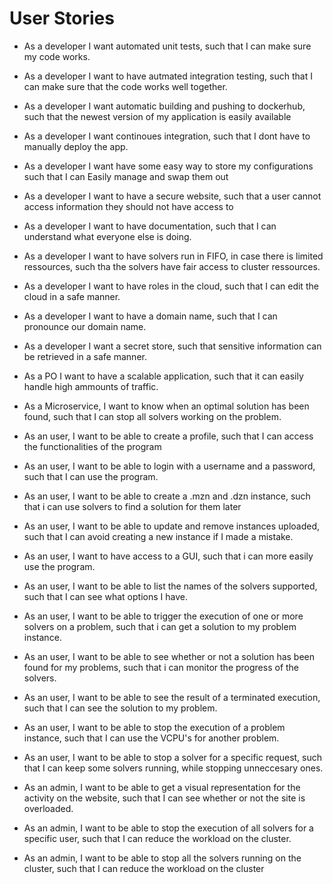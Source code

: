 # User Stories

- As a developer I want automated unit tests, such that I can make sure my code works.
- As a developer I want to have autmated integration testing, such that I can make sure that the code works well together.
- As a developer I want automatic building and pushing to dockerhub, such that the newest version of my application is easily available
- As a developer I want continoues integration, such that I dont have to manually deploy the app.
- As a developer I want have some easy way to store my configurations such that I can Easily manage and swap them out
- As a developer I want to have a secure website, such that a user cannot access information they should not have access to
- As a developer I want to have documentation, such that I can understand what everyone else is doing.
- As a developer I want to have solvers run in FIFO, in case there is limited ressources, such tha the solvers have fair access to cluster ressources.
- As a developer I want to have roles in the cloud, such that I can edit the cloud in a safe  manner.
- As a developer I want to have a domain name, such that I can pronounce our domain name.
- As a developer I want a secret store, such that sensitive information can be retrieved in a safe manner.

- As a PO I want to have a scalable application, such that it can easily handle high ammounts of traffic.

- As a Microservice, I want to know when an optimal solution has been found, such that I can stop all solvers working on the problem.

- As an user, I want to be able to create a profile, such that I can access the functionalities of the program
- As an user, I want to be able to login with a username and a password, such that I can use the program.
- As an user, I want to be able to create a .mzn and .dzn instance, such that i can use solvers to find a solution for them later
- As an user, I want to be able to update and remove instances uploaded, such that I can avoid creating a new instance if I made a mistake.
- As an user, I want to have access to a GUI, such that i can more easily use the program.
- As an user, I want to be able to list the names of the solvers supported, such that I can see what options I have.
- As an user, I want to be able to trigger the execution of one or more solvers on a problem, such that i can get a solution to my problem instance.
- As an user, I want to be able to see whether or not a solution has been found for my problems, such that i can monitor the progress of the solvers.
- As an user, I want to be able to see the result of a terminated execution, such that I can see the solution to my problem.
- As an user, I want to be able to stop the execution of a problem instance, such that I can use the VCPU's for another problem.
- As an user, I want to be able to stop a solver for a specific request, such that I can keep some solvers running, while stopping unneccesary ones.

- As an admin, I want to be able to get a visual representation for the activity on the website, such that I can see whether or not the site is overloaded.
- As an admin, I want to be able to stop the execution of all solvers for a specific user, such that I can reduce the workload on the cluster.
- As an admin, I want to be able to stop all the solvers running on the cluster, such that I can reduce the workload on the cluster
